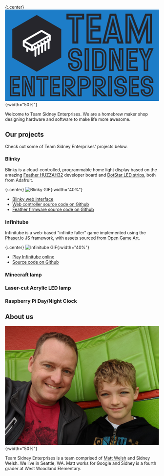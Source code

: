 {:.center}
![Team Sidney Logo](/tselogo.png){:width="50%"}

Welcome to Team Sidney Enterprises. We are a homebrew maker shop
designing hardware and software to make life more awesome.

## Our projects

Check out some of Team Sidney Enterprises' projects below.

### Blinky

Blinky is a cloud-controlled, programmable home light display based on
the amazing [Feather HUZZAH32](https://www.adafruit.com/product/3405)
developer board and [DotStar LED strips](https://www.adafruit.com/product/2241),
both from Adafruit.

{:.center}
![Blinky GIF](/blinky.gif){:width="40%"}

* [Blinky web interface](http://blinky.site/)
* [Web controller source code on Github](https://github.com/mdwelsh/blinky)
* [Feather firmware source code on Github](https://github.com/mdwelsh/sidney-projects/tree/master/arduino/Blinky)

### Infinitube

Infinitube is a web-based "infinite faller" game implemented using
the [Phaser.io](http://phaser.io/) JS framework, with assets sourced
from [Open Game Art](https://opengameart.org/).

{:.center}
![Infinitube GIF](/infinitube.gif){:width="40%"}

* [Play Infinitube online](http://infinitube.rocks/)
* [Source code on Github](https://github.com/mdwelsh/infinitube) 

### Minecraft lamp

### Laser-cut Acrylic LED lamp

### Raspberry Pi Day/Night Clock


## About us

![Matt and Sidney](/matt-and-sid.jpg){:width="50%"}

Team Sidney Enterprises is a team comprised of [Matt Welsh](https://www.mdw.la/) and Sidney Welsh.
We live in Seattle, WA. Matt works for Google and Sidney is a fourth grader at West Woodland Elementary.
